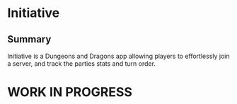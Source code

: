 # Initiative

## Summary

Initiative is a Dungeons and Dragons app allowing players to effortlessly join a server, and track the parties stats and turn order.

# WORK IN PROGRESS
